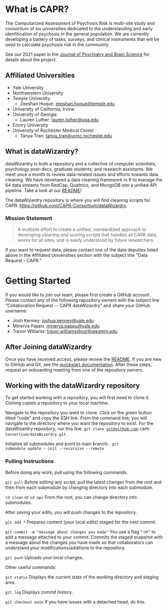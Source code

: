 # What is CAPR?
The Computarized Assessment of Psychosis Risk is multi-site study and consortium of six universities dedicated to the understanding and early idenfitication of psychosis in the general population. We are currently developing a battery of tasks, surveys, and clinical instruments that will be used to calculate psychosis risk in the community.

See our 2021 paper in the [Journal of Psychiatry and Brain Science](https://jpbs.hapres.com/htmls/JPBS_1407_Detail.html) for details about the project.

## Affiliated Universities
- Yale University
- Northwestern University
- Temple University
    - Zeeshan Huque: zeeshan.huque@temple.edu
- University of California, Irvine
- University of Georgia
    - Lauren Luther: lauren.luther@uga.edu
- Emory University
- University of Rochester Medical Center
    - Tanya Tran: tanya_tran@urmc.rochester.edu

## What is dataWizardry?
dataWizardry is both a repository and a collective of computer scientists, psychology post-docs, graduate students, and research assistants. We meet once a month to review data-related issues and efforts towards data cleaning. We have developed a data cleaning framework in R to manage the 64 data streams from RedCap, Qualtrics, and MongoDB into a unified API pipeline. Take a look at our [README](https://github.com/CAPR-Consortium/dataWizardry/blob/master/README.md)!

The dataWizardry repository is where you will find cleaning scripts for CAPR: https://github.com/CAPR-Consortium/dataWizardry.

### Mission Statement
>A multisite effort to create a unified, standardized approach to developing cleaning and scoring scripts that handles all CAPR data, works for all sites, and is easily understood by future researchers.

If you want to request data, please contact one of the data deputies listed above in the Affiliated Universities section with the subject line "Data Request - CAPR."


# Getting Started
If you would like to join our team, please first create a GitHub account. Please contact any of the following repository owners with the subject line "Collaboration Request -- CAPR dataWizardry" and share your GitHub username:
- Josh Kenney: joshua.kenney@yale.edu
- Minerva Pappu: minerva.pappu@yale.edu
- Trevor Williams: trevor.williams@northwestern.edu

## After Joining dataWizardry
Once you have received access, please review the [README](https://github.com/CAPR-Consortium/dataWizardry/blob/master/README.md). If you are new to GitHub and Git, see the [quickstart documentation](https://docs.github.com/en/get-started/quickstart). After these steps, request an onboarding meeting from one of the repository owners.


## Working with the dataWizardry repository

To get started working with a repository, you will first need to clone it. Cloning copies a repository to your local machine.

Navigate to the repository you want to clone. Click on the green button titled "code" and copy the SSH link. From the command line, you will navigate to the
directory where you want the repository to exist. For the dataWizardry repository, run this line: <code>git clone git@github.com:CAPR-Consortium/dataWizardry.git</code>.

Initialize all submodules and point to main branch: <code> git submodule update --init --recursive --remote </code>

### Pulling Instructions

Before doing any work, pull using the following commands.

<code>git pull</code>          Before editing any script, pull the latest changes from the root and then from each submodule by changing directory into each submodule.

<code>cd clean</code> or <code>cd api</code>          From the root, you can change directory into submodules.

After saving your edits, you will push changes to the repository.

<code>git add *</code>         Prepares content (your local edits) staged for the next commit.

<code>git commit -m "message about changes you made"</code>          You use a flag "-m" to add a message attached to your commit. Commits the staged snapshot with a message about the changes you have made so that collaborators can understand your modifications/additions to the repository.

<code>git push</code>          Uploads your local changes.

Other useful commands:

<code>git status</code>          Displays the current state of the working directory and staging area.

<code>git log</code>         Displays commit history.

<code>git checkout main</code>      If you have issues with a detached head, do this.
